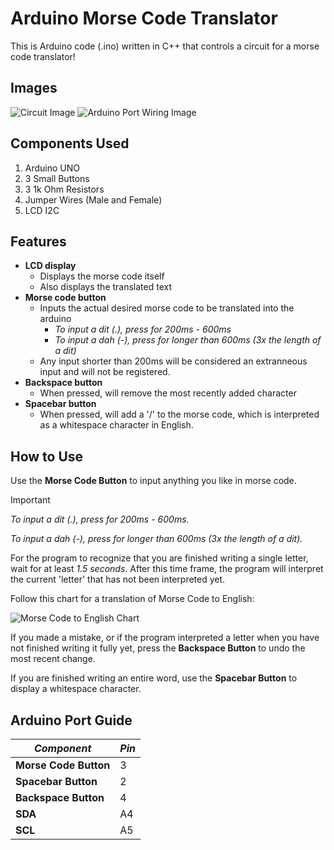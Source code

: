 # Arduino Morse Code Translator
This is Arduino code (.ino) written in C++ that controls a circuit for a morse code translator!

## Images
![Circuit Image](https://i.ibb.co/rvR1Qc7/IMG20231222180508.jpg)
![Arduino Port Wiring Image](https://i.ibb.co/hKT4BWJ/IMG20231223165003.jpg)

## Components Used
1. Arduino UNO
2. 3 Small Buttons
3. 3 1k Ohm Resistors
4. Jumper Wires (Male and Female)
5. LCD I2C

## Features
- **LCD display**
  - Displays the morse code itself
  - Also displays the translated text
- **Morse code button**
  - Inputs the actual desired morse code to be translated into the arduino
    - _To input a dit (.), press for 200ms - 600ms_
    - _To input a dah (-), press for longer than 600ms (3x the length of a dit)_
  - Any input shorter than 200ms will be considered an extranneous input and will not be registered.
- **Backspace button**
  - When pressed, will remove the most recently added character
- **Spacebar button**
  - When pressed, will add a '/' to the morse code, which is interpreted as a whitespace character in English.

## How to Use
Use the **Morse Code Button** to input anything you like in morse code.

> [!IMPORTANT]
> _To input a dit (.), press for 200ms - 600ms._
> 
> _To input a dah (-), press for longer than 600ms (3x the length of a dit)._

For the program to recognize that you are finished writing a single letter, wait for at least _1.5 seconds_. After this time frame, the program will interpret the current 'letter' that has not been interpreted yet.

Follow this chart for a translation of Morse Code to English:

![Morse Code to English Chart](https://cdn.shopify.com/s/files/1/2223/4507/files/morse-chart_grande.png?v=1501447409)

If you made a mistake, or if the program interpreted a letter when you have not finished writing it fully yet, press the **Backspace Button** to undo the most recent change.

If you are finished writing an entire word, use the **Spacebar Button** to display a whitespace character.

## Arduino Port Guide

|**_Component_**|**_Pin_**|
|---------------|---------|
|**Morse Code Button**|3|
|**Spacebar Button**|2|
|**Backspace Button**|4|
|**SDA**|A4|
|**SCL**|A5|
